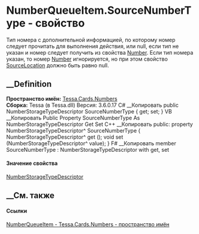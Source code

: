 # NumberQueueItem.SourceNumberType - свойство
Тип номера с дополнительной информацией, по которому номер следует прочитать
для выполнения действия, или null, если тип не указан и номер следует получить
из свойства [Number](P_Tessa_Cards_Numbers_NumberQueueItem_Number.htm). Если
тип номера указан, то номер
[Number](P_Tessa_Cards_Numbers_NumberQueueItem_Number.htm) игнорируется, но
при этом свойство
[SourceLocation](P_Tessa_Cards_Numbers_NumberQueueItem_SourceLocation.htm)
должно быть равно null.
## __Definition
 **Пространство имён:** [Tessa.Cards.Numbers](N_Tessa_Cards_Numbers.htm)  
 **Сборка:** Tessa (в Tessa.dll) Версия: 3.6.0.17
C# __Копировать
     public NumberStorageTypeDescriptor SourceNumberType { get; set; }
VB __Копировать
     Public Property SourceNumberType As NumberStorageTypeDescriptor
    	Get
    	Set
C++ __Копировать
     public:
    property NumberStorageTypeDescriptor^ SourceNumberType {
    	NumberStorageTypeDescriptor^ get ();
    	void set (NumberStorageTypeDescriptor^ value);
    }
F# __Копировать
     member SourceNumberType : NumberStorageTypeDescriptor with get, set
#### Значение свойства
[NumberStorageTypeDescriptor](T_Tessa_Cards_Numbers_NumberStorageTypeDescriptor.htm)
##  __См. также
#### Ссылки
[NumberQueueItem - ](T_Tessa_Cards_Numbers_NumberQueueItem.htm)
[Tessa.Cards.Numbers - пространство имён](N_Tessa_Cards_Numbers.htm)
